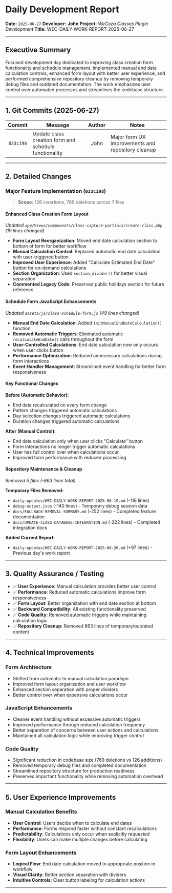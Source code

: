# Daily Development Report

**Date:** `2025-06-27`
**Developer:** **John**
**Project:** *WeCoza Classes Plugin Development*
**Title:** WEC-DAILY-WORK-REPORT-2025-06-27

---

## Executive Summary

Focused development day dedicated to improving class creation form functionality and schedule management. Implemented manual end date calculation controls, enhanced form layout with better user experience, and performed comprehensive repository cleanup by removing temporary debug files and outdated documentation. The work emphasizes user control over automated processes and streamlines the codebase structure.

---

## 1. Git Commits (2025-06-27)

|   Commit  | Message                                         | Author | Notes                                                                  |
| :-------: | ----------------------------------------------- | :----: | ---------------------------------------------------------------------- |
| `033c198` | Update class creation form and schedule functionality | John | Major form UX improvements and repository cleanup |

---

## 2. Detailed Changes

### Major Feature Implementation (`033c198`)

> **Scope:** 126 insertions, 769 deletions across 7 files

#### **Enhanced Class Creation Form Layout**

*Updated `app/Views/components/class-capture-partials/create-class.php` (19 lines changed)*

* **Form Layout Reorganization**: Moved end date calculation section to bottom of form for better workflow
* **Manual Calculation Control**: Replaced automatic end date calculation with user-triggered button
* **Improved User Experience**: Added "Calculate Estimated End Date" button for on-demand calculations
* **Section Organization**: Used `section_divider()` for better visual separation
* **Commented Legacy Code**: Preserved public holidays section for future reference

#### **Schedule Form JavaScript Enhancements**

*Updated `assets/js/class-schedule-form.js` (49 lines changed)*

* **Manual End Date Calculation**: Added `initManualEndDateCalculation()` function
* **Removed Automatic Triggers**: Eliminated automatic `recalculateEndDate()` calls throughout the form
* **User-Controlled Calculations**: End date calculation now only occurs when user clicks button
* **Performance Optimization**: Reduced unnecessary calculations during form interactions
* **Event Handler Management**: Streamlined event handling for better form responsiveness

#### **Key Functional Changes**

**Before (Automatic Behavior):**
- End date recalculated on every form change
- Pattern changes triggered automatic calculations
- Day selection changes triggered automatic calculations
- Duration changes triggered automatic calculations

**After (Manual Control):**
- End date calculation only when user clicks "Calculate" button
- Form interactions no longer trigger automatic calculations
- User has full control over when calculations occur
- Improved form performance with reduced processing

#### **Repository Maintenance & Cleanup**

*Removed 5 files (-863 lines total)*

**Temporary Files Removed:**
* `daily-updates/WEC-DAILY-WORK-REPORT-2025-06-19.md` (-116 lines)
* `debug-output.json` (-140 lines) - Temporary debug session data
* `docs/FALLBACK-REMOVAL-SUMMARY.md` (-252 lines) - Completed feature documentation
* `docs/UPDATE-CLASS-DATABASE-INTEGRATION.md` (-222 lines) - Completed integration docs

**Added Current Report:**
* `daily-updates/WEC-DAILY-WORK-REPORT-2025-06-26.md` (+97 lines) - Previous day's work report

---

## 3. Quality Assurance / Testing

* ✅ **User Experience**: Manual calculation provides better user control
* ✅ **Performance**: Reduced automatic calculations improve form responsiveness
* ✅ **Form Layout**: Better organization with end date section at bottom
* ✅ **Backward Compatibility**: All existing functionality preserved
* ✅ **Code Quality**: Removed automatic triggers while maintaining calculation logic
* ✅ **Repository Cleanup**: Removed 863 lines of temporary/outdated content

---

## 4. Technical Improvements

### **Form Architecture**
- Shifted from automatic to manual calculation paradigm
- Improved form layout organization and user workflow
- Enhanced section separation with proper dividers
- Better control over when expensive calculations occur

### **JavaScript Enhancements**
- Cleaner event handling without excessive automatic triggers
- Improved performance through reduced calculation frequency
- Better separation of concerns between user actions and calculations
- Maintained all calculation logic while improving trigger control

### **Code Quality**
- Significant reduction in codebase size (769 deletions vs 126 additions)
- Removed temporary debug files and completed documentation
- Streamlined repository structure for production readiness
- Preserved important functionality while removing automation overhead

---

## 5. User Experience Improvements

### **Manual Calculation Benefits**
- **User Control**: Users decide when to calculate end dates
- **Performance**: Forms respond faster without constant recalculations
- **Predictability**: Calculations only occur when explicitly requested
- **Flexibility**: Users can make multiple changes before calculating

### **Form Layout Enhancements**
- **Logical Flow**: End date calculation moved to appropriate position in workflow
- **Visual Clarity**: Better section separation with dividers
- **Intuitive Controls**: Clear button labeling for calculation actions

---


